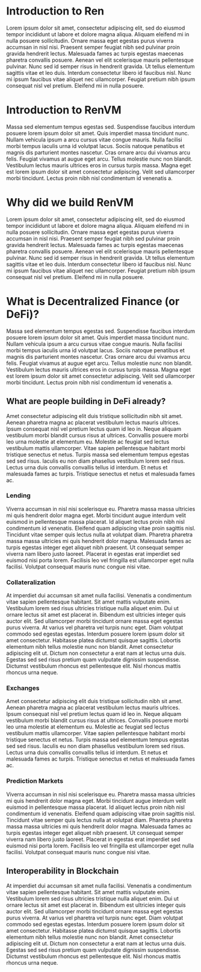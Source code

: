 # Introduction to Ren

Lorem ipsum dolor sit amet, consectetur adipiscing elit, sed do eiusmod tempor incididunt ut labore et dolore magna aliqua. Aliquam eleifend mi in nulla posuere sollicitudin. Ornare massa eget egestas purus viverra accumsan in nisl nisi. Praesent semper feugiat nibh sed pulvinar proin gravida hendrerit lectus. Malesuada fames ac turpis egestas maecenas pharetra convallis posuere. Aenean vel elit scelerisque mauris pellentesque pulvinar. Nunc sed id semper risus in hendrerit gravida. Ut tellus elementum sagittis vitae et leo duis. Interdum consectetur libero id faucibus nisl. Nunc mi ipsum faucibus vitae aliquet nec ullamcorper. Feugiat pretium nibh ipsum consequat nisl vel pretium. Eleifend mi in nulla posuere.

# Introduction to RenVM

Massa sed elementum tempus egestas sed. Suspendisse faucibus interdum posuere lorem ipsum dolor sit amet. Quis imperdiet massa tincidunt nunc. Nullam vehicula ipsum a arcu cursus vitae congue mauris. Nulla facilisi morbi tempus iaculis urna id volutpat lacus. Sociis natoque penatibus et magnis dis parturient montes nascetur. Cras ornare arcu dui vivamus arcu felis. Feugiat vivamus at augue eget arcu. Tellus molestie nunc non blandit. Vestibulum lectus mauris ultrices eros in cursus turpis massa. Magna eget est lorem ipsum dolor sit amet consectetur adipiscing. Velit sed ullamcorper morbi tincidunt. Lectus proin nibh nisl condimentum id venenatis a.

# Why did we build RenVM

Lorem ipsum dolor sit amet, consectetur adipiscing elit, sed do eiusmod tempor incididunt ut labore et dolore magna aliqua. Aliquam eleifend mi in nulla posuere sollicitudin. Ornare massa eget egestas purus viverra accumsan in nisl nisi. Praesent semper feugiat nibh sed pulvinar proin gravida hendrerit lectus. Malesuada fames ac turpis egestas maecenas pharetra convallis posuere. Aenean vel elit scelerisque mauris pellentesque pulvinar. Nunc sed id semper risus in hendrerit gravida. Ut tellus elementum sagittis vitae et leo duis. Interdum consectetur libero id faucibus nisl. Nunc mi ipsum faucibus vitae aliquet nec ullamcorper. Feugiat pretium nibh ipsum consequat nisl vel pretium. Eleifend mi in nulla posuere.

# What is Decentralized Finance (or DeFi)?

Massa sed elementum tempus egestas sed. Suspendisse faucibus interdum posuere lorem ipsum dolor sit amet. Quis imperdiet massa tincidunt nunc. Nullam vehicula ipsum a arcu cursus vitae congue mauris. Nulla facilisi morbi tempus iaculis urna id volutpat lacus. Sociis natoque penatibus et magnis dis parturient montes nascetur. Cras ornare arcu dui vivamus arcu felis. Feugiat vivamus at augue eget arcu. Tellus molestie nunc non blandit. Vestibulum lectus mauris ultrices eros in cursus turpis massa. Magna eget est lorem ipsum dolor sit amet consectetur adipiscing. Velit sed ullamcorper morbi tincidunt. Lectus proin nibh nisl condimentum id venenatis a.

## What are people building in DeFi already?

Amet consectetur adipiscing elit duis tristique sollicitudin nibh sit amet. Aenean pharetra magna ac placerat vestibulum lectus mauris ultrices. Ipsum consequat nisl vel pretium lectus quam id leo in. Neque aliquam vestibulum morbi blandit cursus risus at ultrices. Convallis posuere morbi leo urna molestie at elementum eu. Molestie ac feugiat sed lectus vestibulum mattis ullamcorper. Vitae sapien pellentesque habitant morbi tristique senectus et netus. Turpis massa sed elementum tempus egestas sed sed risus. Iaculis eu non diam phasellus vestibulum lorem sed risus. Lectus urna duis convallis convallis tellus id interdum. Et netus et malesuada fames ac turpis. Tristique senectus et netus et malesuada fames ac.

### Lending

Viverra accumsan in nisl nisi scelerisque eu. Pharetra massa massa ultricies mi quis hendrerit dolor magna eget. Morbi tincidunt augue interdum velit euismod in pellentesque massa placerat. Id aliquet lectus proin nibh nisl condimentum id venenatis. Eleifend quam adipiscing vitae proin sagittis nisl. Tincidunt vitae semper quis lectus nulla at volutpat diam. Pharetra pharetra massa massa ultricies mi quis hendrerit dolor magna. Malesuada fames ac turpis egestas integer eget aliquet nibh praesent. Ut consequat semper viverra nam libero justo laoreet. Placerat in egestas erat imperdiet sed euismod nisi porta lorem. Facilisis leo vel fringilla est ullamcorper eget nulla facilisi. Volutpat consequat mauris nunc congue nisi vitae.

### Collateralization

At imperdiet dui accumsan sit amet nulla facilisi. Venenatis a condimentum vitae sapien pellentesque habitant. Sit amet mattis vulputate enim. Vestibulum lorem sed risus ultricies tristique nulla aliquet enim. Dui ut ornare lectus sit amet est placerat in. Bibendum est ultricies integer quis auctor elit. Sed ullamcorper morbi tincidunt ornare massa eget egestas purus viverra. At varius vel pharetra vel turpis nunc eget. Diam volutpat commodo sed egestas egestas. Interdum posuere lorem ipsum dolor sit amet consectetur. Habitasse platea dictumst quisque sagittis. Lobortis elementum nibh tellus molestie nunc non blandit. Amet consectetur adipiscing elit ut. Dictum non consectetur a erat nam at lectus urna duis. Egestas sed sed risus pretium quam vulputate dignissim suspendisse. Dictumst vestibulum rhoncus est pellentesque elit. Nisl rhoncus mattis rhoncus urna neque.

### Exchanges

Amet consectetur adipiscing elit duis tristique sollicitudin nibh sit amet. Aenean pharetra magna ac placerat vestibulum lectus mauris ultrices. Ipsum consequat nisl vel pretium lectus quam id leo in. Neque aliquam vestibulum morbi blandit cursus risus at ultrices. Convallis posuere morbi leo urna molestie at elementum eu. Molestie ac feugiat sed lectus vestibulum mattis ullamcorper. Vitae sapien pellentesque habitant morbi tristique senectus et netus. Turpis massa sed elementum tempus egestas sed sed risus. Iaculis eu non diam phasellus vestibulum lorem sed risus. Lectus urna duis convallis convallis tellus id interdum. Et netus et malesuada fames ac turpis. Tristique senectus et netus et malesuada fames ac.

### Prediction Markets

Viverra accumsan in nisl nisi scelerisque eu. Pharetra massa massa ultricies mi quis hendrerit dolor magna eget. Morbi tincidunt augue interdum velit euismod in pellentesque massa placerat. Id aliquet lectus proin nibh nisl condimentum id venenatis. Eleifend quam adipiscing vitae proin sagittis nisl. Tincidunt vitae semper quis lectus nulla at volutpat diam. Pharetra pharetra massa massa ultricies mi quis hendrerit dolor magna. Malesuada fames ac turpis egestas integer eget aliquet nibh praesent. Ut consequat semper viverra nam libero justo laoreet. Placerat in egestas erat imperdiet sed euismod nisi porta lorem. Facilisis leo vel fringilla est ullamcorper eget nulla facilisi. Volutpat consequat mauris nunc congue nisi vitae.

## Interoperability in Blockchain

At imperdiet dui accumsan sit amet nulla facilisi. Venenatis a condimentum vitae sapien pellentesque habitant. Sit amet mattis vulputate enim. Vestibulum lorem sed risus ultricies tristique nulla aliquet enim. Dui ut ornare lectus sit amet est placerat in. Bibendum est ultricies integer quis auctor elit. Sed ullamcorper morbi tincidunt ornare massa eget egestas purus viverra. At varius vel pharetra vel turpis nunc eget. Diam volutpat commodo sed egestas egestas. Interdum posuere lorem ipsum dolor sit amet consectetur. Habitasse platea dictumst quisque sagittis. Lobortis elementum nibh tellus molestie nunc non blandit. Amet consectetur adipiscing elit ut. Dictum non consectetur a erat nam at lectus urna duis. Egestas sed sed risus pretium quam vulputate dignissim suspendisse. Dictumst vestibulum rhoncus est pellentesque elit. Nisl rhoncus mattis rhoncus urna neque.
